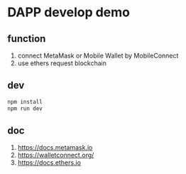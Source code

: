 # DAPP develop demo

## function

1. connect MetaMask or Mobile Wallet by MobileConnect
2. use ethers request blockchain

## dev

```sh
npm install
npm run dev
```

## doc

1. https://docs.metamask.io
2. https://walletconnect.org/
3. https://docs.ethers.io
